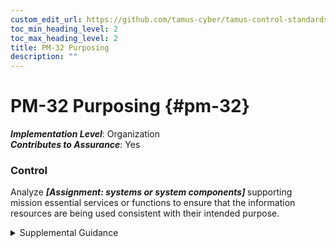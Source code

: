 ```yaml
---
custom_edit_url: https://github.com/tamus-cyber/tamus-control-standards/tree/main/content/tamus.edu/TAMUS_profile.xml
toc_min_heading_level: 2
toc_max_heading_level: 2
title: PM-32 Purposing
description: ""
---
```


# PM-32 Purposing {#pm-32}

_**Implementation Level**_: Organization\
_**Contributes to Assurance**_: Yes

### Control

Analyze <strong title="pm-32_odp"> <em>[Assignment: systems or system components]</em> </strong> supporting mission essential services or functions to ensure that the information resources are being used consistent with their intended purpose.


<details><summary>Supplemental Guidance</summary>Systems are designed to support a specific mission or business function. However, over time, systems and system components may be used to support services and functions that are outside of the scope of the intended mission or business functions. This can result in exposing information resources to unintended environments and uses that can significantly increase threat exposure. In doing so, the systems are more vulnerable to compromise, which can ultimately impact the services and functions for which they were intended. This is especially impactful for mission-essential services and functions. By analyzing resource use, organizations can identify such potential exposures.</details>
